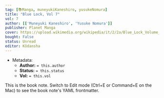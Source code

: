 ```yaml
---
tag: [📚Manga, muneyukiKaneshiro, yusukeNomura]
title: "Blue Lock, Vol 7"
vol: 7
author: [['Muneyuki Kaneshiro', 'Yusuke Nomura']]
publisher: Planet Manga
cover: https://upload.wikimedia.org/wikipedia/it/2/2a/Blue_Lock_Volume_1.jpg
bought: False
status: Unread
editor: Kōdansha
---
```



- Metadata:
	- **Author:** `= this.author`
	- **Status:** `= this.status`
	- **Vol:** `= this.vol`

This is the book note. Switch to Edit mode (Ctrl+E or Command+E on the Mac) to see the book note's YAML frontmatter.